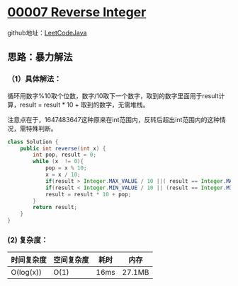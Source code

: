 # [00007 Reverse Integer](https://leetcode.com/problems/reverse-integer/)
github地址：[LeetCodeJava](https://github.com/binggouxsm/LeetCodeJava)

## 思路：暴力解法
### （1）具体解法：

循环用数字%10取个位数，数字/10取下一个数字，取到的数字里面用于result计算，result = result * 10 + 取到的数字，无需堆栈。

注意点在于，1647483647这种原来在int范围内，反转后超出int范围内的这种情况，需特殊判断。

```java
class Solution {
    public int reverse(int x) {
        int pop, result = 0;
        while (x  != 0){
            pop = x % 10;
            x = x / 10;
            if(result > Integer.MAX_VALUE / 10 ||( result == Integer.MAX_VALUE / 10 &&  pop > 7)  ) return 0;
            if(result < Integer.MIN_VALUE / 10 || (result == Integer.MIN_VALUE / 10 &&  pop < -8)  ) return 0;
        	result = result * 10 + pop;
        }
        return result;
    }
}
```
### (2) 复杂度：

时间复杂度| 空间复杂度 | 耗时 | 内存
--- | --- | --- | ---
O(log(x)) | O(1) | 16ms | 27.1MB
